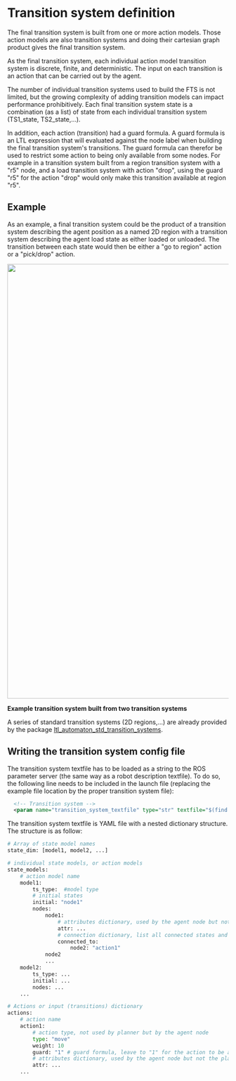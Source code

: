 # Transition system definition
The final transition system is built from one or more action models. Those action models are also transition systems and doing their cartesian graph product gives the final transition system.

As the final transition system, each individual action model transition system is discrete, finite, and deterministic. The input on each transition is an action that can be carried out by the agent.

The number of individual transition systems used to build the FTS is not limited, but the growing complexity of adding transition models can impact performance prohibitively. Each final transition system state is a combination (as a list) of state from each individual transition system (TS1_state, TS2_state,...).

In addition, each action (transition) had a guard formula. A guard formula is an LTL expression that will evaluated against the node label when building the final transition system's transitions. The guard formula can therefor be used to restrict some action to being only available from some nodes. For example in a transition system built from a region transition system with a "r5" node, and a load transition system with action "drop", using the guard "r5" for the action "drop" would only make this transition available at region "r5".

## Example 
As an example, a final transition system could be the product of a transition system describing the agent position as a named 2D region with a transition system describing the agent load state as either loaded or unloaded. The transition between each state would then be either a "go to region" action or a "pick/drop" action.

<a href="url"><img src="https://github.com/KTH-SML/ltl_automaton_core/blob/main/documentation/pictures/fts_build_example.jpg" align="center" height="990" width="700"/></a>

**Example transition system built from two transition systems**

A series of standard transition systems (2D regions,...) are already provided by the package [ltl_automaton_std_transition_systems](../blob/main/ltl_automaton_std_transition_systems).

## Writing the transition system config file
The transition system textfile has to be loaded as a string to the ROS parameter server (the same way as a robot description textfile). To do so, the following line needs to be included in the launch file (replacing the example file location by the proper transition system file):

```XML
  <!-- Transition system -->
  <param name="transition_system_textfile" type="str" textfile="$(find ltl_automaton_planner)/config/example_ts.yaml" />
```

The transition system textfile is YAML file with a nested dictionary structure. The structure is as follow:

```Python
# Array of state model names
state_dim: [model1, model2, ...]

# individual state models, or action models
state_models:
    # action model name
    model1:
        ts_type:  #model type
        # initial states
        initial: "node1"
        nodes:
            node1:
                # attributes dictionary, used by the agent node but not the planner node (contain additional information on the state, format can vary
                attr: ...
                # connection dictionary, list all connected states and the input action on the transition
                connected_to:
                    node2: "action1"
            node2
            ...
    model2:
        ts_type: ...
        initial: ...
        nodes: ...
    ...

# Actions or input (transitions) dictionary
actions:
    # action name
    action1:
        # action type, not used by planner but by the agent node
        type: "move"
        weight: 10
        guard: "1" # guard formula, leave to "1" for the action to be available at all node, or use LTL formula to restrict it
        # attributes dictionary, used by the agent node but not the planner node (contain additional information on the state, format can vary
        attr: ...
    ...


```